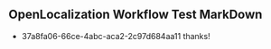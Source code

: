 ## OpenLocalization Workflow Test MarkDown
* 37a8fa06-66ce-4abc-aca2-2c97d684aa11 thanks!

<!--HONumber=Jul16_HO3-->


